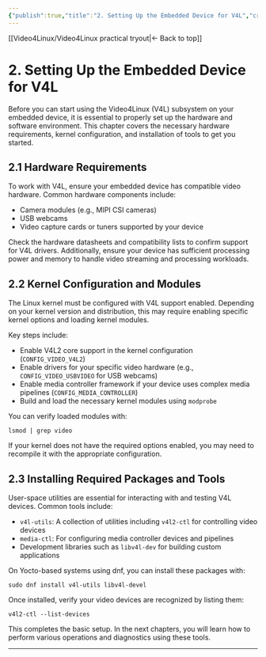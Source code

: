 ```yaml
---
{"publish":true,"title":"2. Setting Up the Embedded Device for V4L","created":"2025-07-07","modified":"2025-07-07","cssclasses":""}
---
```



[[Video4Linux/Video4Linux practical tryout\|<- Back to top]]

# 2. Setting Up the Embedded Device for V4L

Before you can start using the Video4Linux (V4L) subsystem on your embedded device, it is essential to properly set up the hardware and software environment. This chapter covers the necessary hardware requirements, kernel configuration, and installation of tools to get you started.

## 2.1 Hardware Requirements

To work with V4L, ensure your embedded device has compatible video hardware. Common hardware components include:

- Camera modules (e.g., MIPI CSI cameras)  
- USB webcams  
- Video capture cards or tuners supported by your device  

Check the hardware datasheets and compatibility lists to confirm support for V4L drivers. Additionally, ensure your device has sufficient processing power and memory to handle video streaming and processing workloads.

## 2.2 Kernel Configuration and Modules

The Linux kernel must be configured with V4L support enabled. Depending on your kernel version and distribution, this may require enabling specific kernel options and loading kernel modules.

Key steps include:

- Enable V4L2 core support in the kernel configuration (`CONFIG_VIDEO_V4L2`)  
- Enable drivers for your specific video hardware (e.g., `CONFIG_VIDEO_USBVIDEO` for USB webcams)  
- Enable media controller framework if your device uses complex media pipelines (`CONFIG_MEDIA_CONTROLLER`)  
- Build and load the necessary kernel modules using `modprobe`  

You can verify loaded modules with:

```
lsmod | grep video
```

If your kernel does not have the required options enabled, you may need to recompile it with the appropriate configuration.


## 2.3 Installing Required Packages and Tools

User-space utilities are essential for interacting with and testing V4L devices. Common tools include:

- `v4l-utils`: A collection of utilities including `v4l2-ctl` for controlling video devices  
- `media-ctl`: For configuring media controller devices and pipelines  
- Development libraries such as `libv4l-dev` for building custom applications  

On Yocto-based systems using dnf, you can install these packages with:

```
sudo dnf install v4l-utils libv4l-devel
```

Once installed, verify your video devices are recognized by listing them:

```
v4l2-ctl --list-devices
```

This completes the basic setup. In the next chapters, you will learn how to perform various operations and diagnostics using these tools.

---
